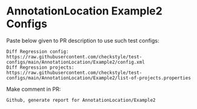 # AnnotationLocation Example2 Configs
Paste below given to PR description to use such test configs:
```
Diff Regression config: https://raw.githubusercontent.com/checkstyle/test-configs/main/AnnotationLocation/Example2/config.xml
Diff Regression projects: https://raw.githubusercontent.com/checkstyle/test-configs/main/AnnotationLocation/Example2/list-of-projects.properties
```
Make comment in PR:
```
Github, generate report for AnnotationLocation/Example2
```
